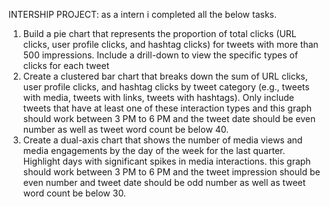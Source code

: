 INTERSHIP PROJECT:
as a intern i completed all the below tasks.
1. Build a pie chart that represents the proportion of total clicks (URL clicks, user profile clicks, and hashtag clicks) for tweets with more than 500 impressions. Include a drill-down to view the specific types of clicks for each tweet
2. Create a clustered bar chart that breaks down the sum of URL clicks, user profile clicks, and hashtag clicks by tweet category (e.g., tweets with media, tweets with links, tweets with hashtags). Only include tweets that have at least one of these interaction types and this graph should work between 3 PM to 6 PM and the tweet date should be even number as well as tweet word count be below 40.
3. Create a dual-axis chart that shows the number of media views and media engagements by the day of the week for the last quarter. Highlight days with significant spikes in media interactions. this graph should work between 3 PM to 6 PM and the tweet impression should be even number and tweet date should be odd number as well as tweet word count be below 30.
